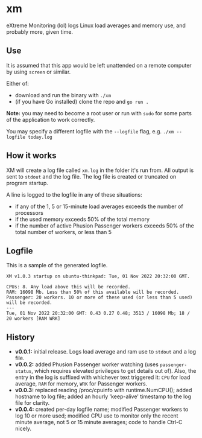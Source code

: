 # xm

eXtreme Monitoring (lol) logs Linux load averages and memory use, and probably more, given time.


## Use

It is assumed that this app would be left unattended on a remote computer by using `screen` or similar.

Either of:

* download and run the binary with `./xm`
* (if you have Go installed) clone the repo and `go run .`

**Note:** you may need to become a root user or run with `sudo` for some parts of the application to work correctly.

You may specify a different logfile with the `--logfile` flag, e.g. `./xm --logfile today.log`


## How it works

XM will create a log file called `xm.log` in the folder it's run from.  All output is sent to `stdout` and the log file.  The log file is created or truncated on program startup.

A line is logged to the logfile in any of these situations:

* if any of the 1, 5 or 15-minute load averages exceeds the number of processors
* if the used memory exceeds 50% of the total memory
* if the number of active Phusion Passenger workers exceeds 50% of the total number of workers, or less than 5


## Logfile

This is a sample of the generated logfile.

```
XM v1.0.3 startup on ubuntu-thinkpad: Tue, 01 Nov 2022 20:32:00 GMT.

CPUs: 8. Any load above this will be recorded.
RAM: 16098 Mb. Less than 50% of this available will be recorded.
Passenger: 20 workers. 10 or more of these used (or less than 5 used) will be recorded.
---
Tue, 01 Nov 2022 20:32:00 GMT: 0.43 0.27 0.48; 3513 / 16098 Mb; 18 / 20 workers [RAM WRK]
```


## History

* **v0.0.1:** initial release. Logs load average and ram use to `stdout` and a log file.
* **v0.0.2:** added Phusion Passenger worker watching (uses `passenger-status`, which requires elevated privileges to get details out of). Also, the entry in the log is suffixed with whichever text triggered it: `CPU` for load average, `RAM` for memory, `WRK` for Passenger workers.
* **v0.0.3:** replaced reading /proc/cpuinfo with runtime.NumCPU(); added hostname to log file; added an hourly 'keep-alive' timestamp to the log file for clarity.
* **v0.0.4:** created per-day logfile name; modified Passenger workers to log 10 or more used; modified CPU use to monitor only the recent minute average, not 5 or 15 minute averages; code to handle Ctrl-C nicely.
